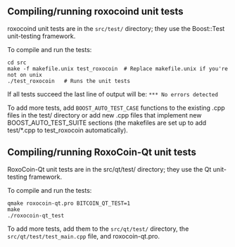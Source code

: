 Compiling/running roxocoind unit tests
------------------------------------

roxocoind unit tests are in the `src/test/` directory; they
use the Boost::Test unit-testing framework.

To compile and run the tests:

	cd src
	make -f makefile.unix test_roxocoin  # Replace makefile.unix if you're not on unix
	./test_roxocoin   # Runs the unit tests

If all tests succeed the last line of output will be:
`*** No errors detected`

To add more tests, add `BOOST_AUTO_TEST_CASE` functions to the existing
.cpp files in the test/ directory or add new .cpp files that
implement new BOOST_AUTO_TEST_SUITE sections (the makefiles are
set up to add test/*.cpp to test_roxocoin automatically).


Compiling/running RoxoCoin-Qt unit tests
---------------------------------------

RoxoCoin-Qt unit tests are in the src/qt/test/ directory; they
use the Qt unit-testing framework.

To compile and run the tests:

	qmake roxocoin-qt.pro BITCOIN_QT_TEST=1
	make
	./roxocoin-qt_test

To add more tests, add them to the `src/qt/test/` directory,
the `src/qt/test/test_main.cpp` file, and roxocoin-qt.pro.
